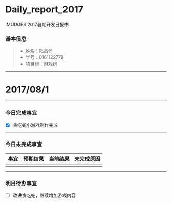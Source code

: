# Daily_report_2017
IMUDGES 2017暑期开发日报书
### 基本信息
> * 姓名：陆昌怀
> * 学号：0161122779
> * 项目组：游戏组
 
-------


# 2017/08/1

-------

### 今日完成事宜
- [x] 贪吃蛇小游戏制作完成
-----
### 今日未完成事宜


| 事宜     |预期结果| 当前结果  | 未完成原因   | 
| --------   | -----:  | -----:  | :----:  |
|    |   |   |   |


------
### 明日待办事宜
- [ ] 改进贪吃蛇，继续增加游戏内容
 
